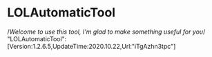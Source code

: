 # LOLAutomaticTool
/*Welcome to use this tool, I'm glad to make something useful for you*/
"LOLAutomaticTool":[Version:1.2.6.5,UpdateTime:2020.10.22,Url:"iTgAzhn3tpc"]
